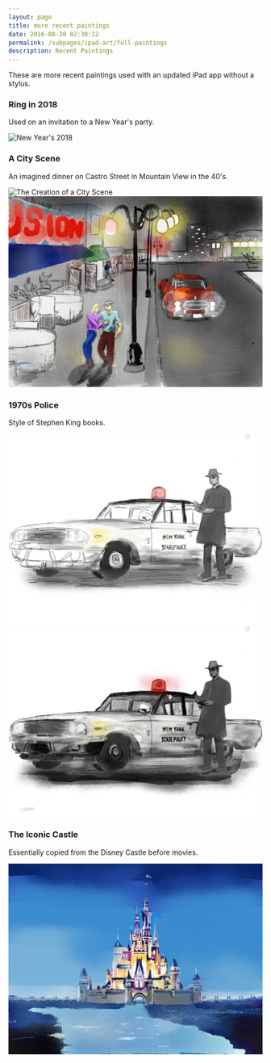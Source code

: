 ```yaml
---
layout: page
title: more recent paintings
date: 2016-08-20 02:30:12
permalink: /subpages/ipad-art/full-paintings
description: Recent Paintings
---
```





These are more recent paintings used with an updated iPad app without a stylus.

### Ring in 2018

Used on an invitation to a New Year's party.

![New Year's 2018](/assets/img/ipad-art/ny2018.png)

### A City Scene

An imagined dinner on Castro Street in Mountain View in the 40's. 

![The Creation of a City Scene](/assets/img/ipad-art/full-city.gif)
![A City Scene](/assets/img/ipad-art/full-city5.png)

### 1970s Police

Style of Stephen King books.

![New York State Police](/assets/img/ipad-art/full-pcar.gif)
![New York State Police](/assets/img/ipad-art/full-pcar1.png)

### The Iconic Castle

Essentially copied from the Disney Castle before movies. 

![Disney Castle](/assets/img/ipad-art/full-disney.png)
